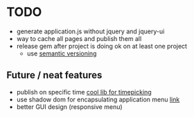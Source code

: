 # TODO
- generate application.js without jquery and jquery-ui
- way to cache all pages and publish them all
- release gem after project is doing ok on at least one project
	- use [semantic versioning](http://semver.org/)

## Future / neat features
- publish on specific time [cool lib for timepicking](http://amsul.ca/pickadate.js)
- use shadow dom for encapsulating application menu [link](http://www.html5rocks.com/en/tutorials/webcomponents/shadowdom/)
- better GUI design (responsive menu)
